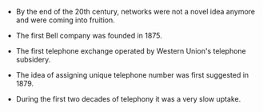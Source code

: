 - By the end of the 20th century, networks were not a novel idea anymore and were coming into fruition.

- The first Bell company was founded in 1875.

- The first telephone exchange operated by Western Union's telephone subsidery.

- The idea of assigning unique telephone number was first suggested in 1879.

- During the first two decades of telephony it was a very slow uptake.


